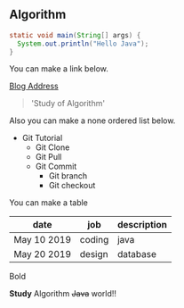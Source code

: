 ## Algorithm

```java
static void main(String[] args) {
  System.out.println("Hello Java");
}
```


You can make a link below.

[Blog Address](https://blog.naver.com/ring717)


> 'Study of Algorithm'

Also you can make a none ordered list below.

* Git Tutorial
  * Git Clone
  * Git Pull
  * Git Commit
    * Git branch
    * Git checkout


You can make a table 

date|job|description
---|---|---|
May 10 2019 | coding | java
May 20 2019 | design | database


Bold

**Study** Algorithm ~~Java~~ world!!

